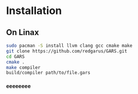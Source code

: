 # Installation
## On Linax
```bash
sudo pacman -S install llvm clang gcc cmake make
git clone https://github.com/redgarus/GARS.git
cd GARS
cmake .
make compiler
build/compiler path/to/file.gars
```
#### eeeeeeee
